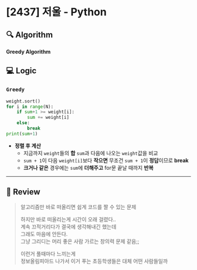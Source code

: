 # [2437] 저울 - Python

## :mag: Algorithm
**Greedy Algorithm**

## :computer: Logic
### `Greedy`

```Python
weight.sort()
for i in range(N):
    if sum+1 >= weight[i]:
        sum += weight[i]
    else:
        break
print(sum+1)
```
- **정렬 후 계산**  
  * 지금까지 `weight`들의 **합** `sum`과 다음에 나오는 `weight`값을 비교  
  * `sum + 1`이 다음 `weight[i]`보다 **작으면** 무조건 `sum + 1`이 **정답**이므로 **break**  
  * **크거나 같은** 경우에는 `sum`에 **더해주고** for문 끝날 때까지 **반복**  
---

## :memo: Review
> 알고리즘만 바로 떠올리면 쉽게 코드를 짤 수 있는 문제  
> 
> 하지만 바로 떠올리는게 시간이 오래 걸렸다..  
> 계속 끄적거리다가 결국에 생각해내긴 했는데  
> 그래도 마음에 안든다.  
> 그냥 그리디는 머리 좋은 사람 가르는 창의력 문제 같음;;
> 
> 이런거 풀때마다 느끼는게  
> 정보올림피아드 나가서 이거 푸는 초등학생들은 대체 어떤 사람들일까
